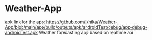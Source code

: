 # Weather-App

apk link for the app: https://github.com/Ixhika/Weather-App/blob/main/app/build/outputs/apk/androidTest/debug/app-debug-androidTest.apk
Weather forecasting app based on realtime api
